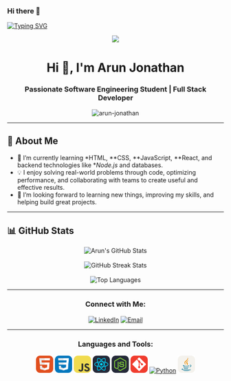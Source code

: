 ### Hi there 👋 
<a href="https://git.io/typing-svg"><img src="https://readme-typing-svg.demolab.com?font=Anta&pause=1000&color=FF5733&width=435&lines=Hi%2C+++Welcome+to+my+GitHub+page!;I'm+Arun+Jonathan!;Passionate+Software+Engineering+Student;Full+Stack+Developer" alt="Typing SVG" /></a>

<p align="center"><img src="https://media.giphy.com/media/hvRJCLFzcasrR4ia7z/giphy.gif" width="100px"></p>

<h1 align="center">Hi 👋, I'm Arun Jonathan</h1>
<h3 align="center">Passionate Software Engineering Student | Full Stack Developer</h3>
<p align="center"><img src="https://komarev.com/ghpvc/?username=arunjonathan&label=Profile%20views&color=0e75b6&style=flat" alt="arun-jonathan" /></p>

---

## 🧠 About Me

- 🌱 I’m currently learning *HTML, **CSS, **JavaScript, **React, and backend technologies like **Node.js* and databases.  
- 💡 I enjoy solving real-world problems through code, optimizing performance, and collaborating with teams to create useful and effective results.  
- 🚀 I’m looking forward to learning new things, improving my skills, and helping build great projects.

---

## 📊 GitHub Stats

<p align="center">
  <img src="https://github-readme-stats.vercel.app/api?username=arunjonathan&theme=dark&show_icons=true&count_private=true" alt="Arun's GitHub Stats" />
  <br><br>
  <img src="https://github-readme-streak-stats.herokuapp.com/?user=arunjonathan&theme=dark&hide_border=false" alt="GitHub Streak Stats" />
  <br><br>
  <img src="https://github-readme-stats.anuraghazra1.vercel.app/api/top-langs/?username=arunjonathan&theme=dark&hide_border=false&langs_count=8" alt="Top Languages" />
</p>

---

<h3 align="center">Connect with Me:</h3>
<p align="center">
<a href="https://www.linkedin.com/in/arunjonathan/" target="_blank"><img align="center" src="https://raw.githubusercontent.com/rahuldkjain/github-profile-readme-generator/master/src/images/icons/Social/linked-in-alt.svg" alt="LinkedIn" height="40" width="40" /></a>
<a href="mailto:arunjonatha33@gmail.com" target="_blank"><img align="center" src="https://img.icons8.com/?size=100&id=P7UIlhbpWzZm&format=png&color=000000" alt="Email" height="40" width="40" /></a>
</p>

---

<h3 align="center">Languages and Tools:</h3>
<p align="center">
<a href="https://developer.mozilla.org/en-US/docs/Web/HTML" target="_blank"><img src="https://github.com/tandpfun/skill-icons/raw/main/icons/HTML.svg" alt="HTML" width="40" height="40" /></a>
<a href="https://developer.mozilla.org/en-US/docs/Web/CSS" target="_blank"><img src="https://github.com/tandpfun/skill-icons/raw/main/icons/CSS.svg" alt="CSS" width="40" height="40" /></a>
<a href="https://developer.mozilla.org/en-US/docs/Web/JavaScript" target="_blank"><img src="https://github.com/tandpfun/skill-icons/raw/main/icons/JavaScript.svg" alt="JavaScript" width="40" height="40" /></a>
<a href="https://react.dev/" target="_blank"><img src="https://github.com/tandpfun/skill-icons/raw/main/icons/React-Dark.svg" alt="React" width="40" height="40" /></a>
<a href="https://nodejs.org/" target="_blank"><img src="https://github.com/tandpfun/skill-icons/raw/main/icons/NodeJS-Dark.svg" alt="NodeJS" width="40" height="40" /></a>
<a href="https://git-scm.com/" target="_blank"><img src="https://github.com/tandpfun/skill-icons/raw/main/icons/Git.svg" alt="Git" width="40" height="40" /></a>
<a href="https://www.python.org/" target="_blank"><img src="https://github.com/Scar1109/skill-icons/raw/main/icons/Python-Light.svg" alt="Python" width="40" height="40" /></a>
<a href="https://www.java.com/" target="_blank"><img src="https://github.com/tandpfun/skill-icons/raw/main/icons/Java-Light.svg" alt="Java" width="40" height="40" /></a>
</p>
